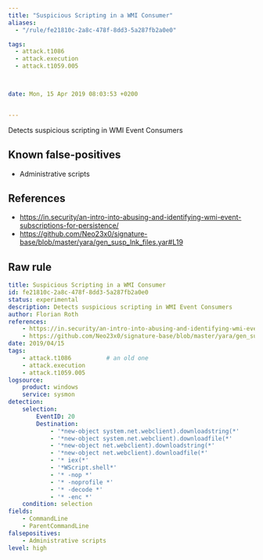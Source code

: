 ```yaml
---
title: "Suspicious Scripting in a WMI Consumer"
aliases:
  - "/rule/fe21810c-2a8c-478f-8dd3-5a287fb2a0e0"

tags:
  - attack.t1086
  - attack.execution
  - attack.t1059.005



date: Mon, 15 Apr 2019 08:03:53 +0200


---
```


Detects suspicious scripting in WMI Event Consumers

<!--more-->


## Known false-positives

* Administrative scripts



## References

* https://in.security/an-intro-into-abusing-and-identifying-wmi-event-subscriptions-for-persistence/
* https://github.com/Neo23x0/signature-base/blob/master/yara/gen_susp_lnk_files.yar#L19


## Raw rule
```yaml
title: Suspicious Scripting in a WMI Consumer
id: fe21810c-2a8c-478f-8dd3-5a287fb2a0e0
status: experimental
description: Detects suspicious scripting in WMI Event Consumers
author: Florian Roth
references:
    - https://in.security/an-intro-into-abusing-and-identifying-wmi-event-subscriptions-for-persistence/
    - https://github.com/Neo23x0/signature-base/blob/master/yara/gen_susp_lnk_files.yar#L19
date: 2019/04/15
tags:
    - attack.t1086          # an old one
    - attack.execution
    - attack.t1059.005
logsource:
    product: windows
    service: sysmon
detection:
    selection:
        EventID: 20
        Destination:
            - '*new-object system.net.webclient).downloadstring(*'
            - '*new-object system.net.webclient).downloadfile(*'
            - '*new-object net.webclient).downloadstring(*'
            - '*new-object net.webclient).downloadfile(*'
            - '* iex(*'
            - '*WScript.shell*'
            - '* -nop *'
            - '* -noprofile *'
            - '* -decode *'
            - '* -enc *'
    condition: selection
fields:
    - CommandLine
    - ParentCommandLine
falsepositives:
    - Administrative scripts
level: high

```
